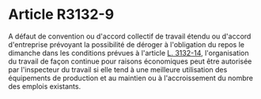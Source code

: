 # Article R3132-9

  
A défaut de convention ou d'accord collectif de travail étendu ou d'accord d'entreprise prévoyant la possibilité de déroger à l'obligation du repos le dimanche dans les conditions prévues à l'article [L. 3132-14][1], l'organisation du travail de façon continue pour raisons économiques peut être autorisée par l'inspecteur du travail si elle tend à une meilleure utilisation des équipements de production et au maintien ou à l'accroissement du nombre des emplois existants.

 [1]: /affichCodeArticle.do?cidTexte=LEGITEXT000006072050&idArticle=LEGIARTI000006902593&dateTexte=&categorieLien=cid